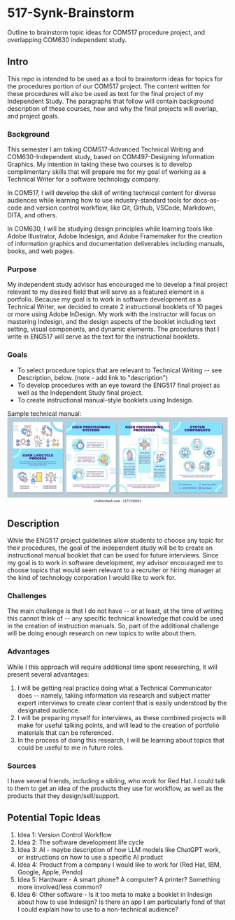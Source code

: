# 517-Synk-Brainstorm
Outline to brainstorm topic ideas for COM517 procedure project, and overlapping COM630 independent study.

## Intro

This repo is intended to be used as a tool to brainstorm ideas for topics for the procedures portion of our COM517 project. The content written for these procedures will also be used as text for the final project of my Independent Study. The paragraphs that follow will contain background description of these courses, how and why the final projects will overlap, and project goals.

### Background

This semester I am taking COM517-Advanced Technical Writing and COM630-Independent study, based on COM497-Designing Information Graphics. My intention in taking these two courses is to develop complimentary skills that will prepare me for my goal of working as a Technical Writer for a software technology company.

In COM517, I will develop the skill of writing technical content for diverse audiences while learning how to use industry-standard tools for docs-as-code and version control workflow, like Git, Github, VSCode, Markdown, DITA, and others.

In COM630, I will be studying design principles while learning tools like Adobe Illustrator, Adobe Indesign, and Adobe Framemaker for the creation of information graphics and documentation deliverables including manuals, books, and web pages.

### Purpose

My independent study advisor has encouraged me to develop a final project relevant to my desired field that will serve as a featured element in a portfolio. Because my goal is to work in software development as a Technical Writer, we decided to create 2 instructional booklets of 10 pages or more using Adobe InDesign. My work with the instructor will focus on mastering Indesign, and the design aspects of the booklet including text setting, visual components, and dynamic elements. The procedures that I write in ENG517 will serve as the text for the instructional booklets.

### Goals
- To select procedure topics that are relevant to Technical Writing -- see Description, below. (note - add link to "description")
- To develop procedures with an eye toward the ENG517 final project as well as the Independent Study final project.
- To create instructional manual-style booklets using Indesign.

Sample technical manual: ![sample manual](images/software-manual-template.webp)

## Description

While the ENG517 project guidelines allow students to choose any topic for their procedures, the goal of the independent study will be to create an instructional manual booklet that can be used for future interviews. Since my goal is to work in software development, my advisor encouraged me to choose topics that would seem relevant to a recruiter or hiring manager at the kind of technology corporation I would like to work for.

### Challenges
The main challenge is that I do not have -- or at least, at the time of writing this cannot think of -- any specific technical knowledge that could be used in the creation of instruction manuals. So, part of the additional challenge will be doing enough research on new topics to write about them.

### Advantages
While I this approach will require additional time spent researching, it will present several advantages:

1. I will be getting real practice doing what a Technical Communicator does -- namely, taking information via research and subject matter expert interviews to create clear content that is easily understood by the designated audience.
2. I will be preparing myself for interviews, as these combined projects will make for useful talking points, and will lead to the creation of portfolio materials that can be referenced.
3. In the process of doing this research, I will be learning about topics that could be useful to me in future roles.

### Sources
I have several friends, including a sibling, who work for Red Hat. I could talk to them to get an idea of the products they use for workflow, as well as the products that they design/sell/support.

## Potential Topic Ideas

1. Idea 1: Version Control Workflow 
2. Idea 2: The software development life cycle
3. Idea 3: AI - maybe description of how LLM models like ChatGPT work, or instructions on how to use a specific AI product
4. Idea 4: Product from a company I would like to work for (Red Hat, IBM, Google, Apple, Pendo)
5. Idea 5: Hardware - A smart phone? A computer? A printer? Something more involved/less common?
6. Idea 6: Other software - Is it too meta to make a booklet in Indesign about how to use Indesign? Is there an app I am particularly fond of that I could explain how to use to a non-technical audience?


